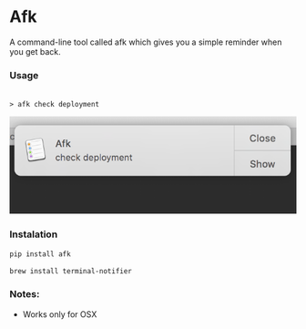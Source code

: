 # Afk

A command-line tool called afk which gives you a simple reminder when you get back.

### Usage

```shell

> afk check deployment
```
![Screen shot](./assets/Shot.png)


### Instalation

```shell
pip install afk
```

```
brew install terminal-notifier
```

### Notes:

- Works only for OSX
